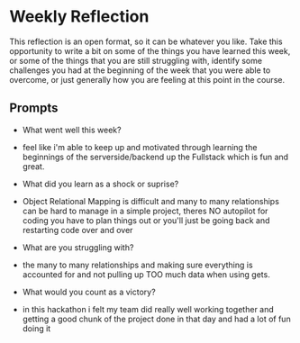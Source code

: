 # Weekly Reflection
This reflection is an open format, so it can be whatever you like. Take this opportunity to write a bit on some of the things you have learned this week, or some of the things that you are still struggling with, identify some challenges you had at the beginning of the week that you were able to overcome, or just generally how you are feeling at this point in the course.

## Prompts
- What went well this week?
- feel like i'm able to keep up and motivated through learning the beginnings of the serverside/backend up the Fullstack which is fun and great. 
- What did you learn as a shock or suprise?

- Object Relational Mapping is difficult and many to many relationships can be hard to manage in a simple project, theres NO autopilot for coding you have to plan things out or you'll just be going back and restarting code over and over
- What are you struggling with?

- the many to many relationships and making sure everything is accounted for and not pulling up TOO much data when using gets.
- What would you count as a victory?
 - in this hackathon i felt my team did really well working together and getting a good chunk of the project done in that day and had a lot of fun doing it
